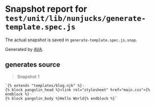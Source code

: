 # Snapshot report for `test/unit/lib/nunjucks/generate-template.spec.js`

The actual snapshot is saved in `generate-template.spec.js.snap`.

Generated by [AVA](https://ava.li).

## generates source

> Snapshot 1

    `{% extends "templates/blog.njk" %}␊
    {% block pangolin_head %}<link rel="stylesheet" href="main.css">{% endblock %}␊
    {% block pangolin_body %}Hello World{% endblock %}`

